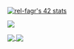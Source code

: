 [![rel-fagr's 42 stats](https://badge.mediaplus.ma/binary/rel-fagr)](https://github.com/oakoudad/badge42)

![](https://komarev.com/ghpvc/?username=rel-fagr&color=green)

<!-- ![Anurag's GitHub stats](https://github-readme-stats.vercel.app/api?username=rel-fagr&show_icons=true&theme=merko) -->


<a href="https://github.com/ridaelfagrouch?tab=repositories">
  <img align="center" src="https://github-readme-stats.vercel.app/api/top-langs/?username=ridaelfagrouch&theme=dark"/>
</a>

<a href="https://github.com/ridaelfagrouch?tab=repositories">
 <img align="center" src="https://github-readme-stats.vercel.app/api?username=ridaelfagrouch&line_height=40&show_icons=true&theme=dark">
